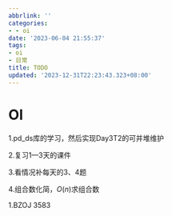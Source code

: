 ```yaml
---
abbrlink: ''
categories:
- - oi
date: '2023-06-04 21:55:37'
tags:
- oi
- 日常
title: TODO
updated: '2023-12-31T22:23:43.323+08:00'
---
```

# OI

1.pd_ds库的学习，然后实现Day3T2的可并堆维护

2.复习1—3天的课件

3.看情况补每天的3、4题

4.组合数化简，$O(n)$求组合数

1.BZOJ 3583
